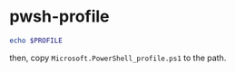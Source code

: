# pwsh-profile

```powershell
echo $PROFILE
```
then, copy `Microsoft.PowerShell_profile.ps1` to the path.